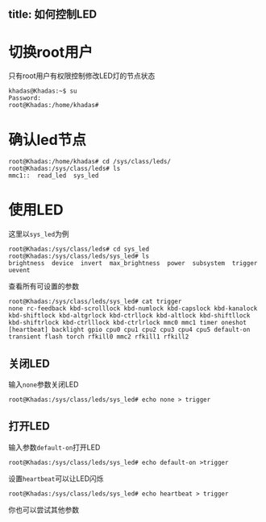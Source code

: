 title: 如何控制LED
---

# 切换root用户

只有root用户有权限控制修改LED灯的节点状态

```shell
khadas@Khadas:~$ su
Password:
root@Khadas:/home/khadas#
```

# 确认led节点

```shell
root@Khadas:/home/khadas# cd /sys/class/leds/
root@Khadas:/sys/class/leds# ls
mmc1::  read_led  sys_led
```

# 使用LED

这里以`sys_led`为例

```shell
root@Khadas:/sys/class/leds# cd sys_led
root@Khadas:/sys/class/leds/sys_led# ls
brightness  device  invert  max_brightness  power  subsystem  trigger  uevent
```

查看所有可设置的参数

```shell
root@Khadas:/sys/class/leds/sys_led# cat trigger
none rc-feedback kbd-scrolllock kbd-numlock kbd-capslock kbd-kanalock kbd-shiftlock kbd-altgrlock kbd-ctrllock kbd-altlock kbd-shiftllock kbd-shiftrlock kbd-ctrlllock kbd-ctrlrlock mmc0 mmc1 timer oneshot [heartbeat] backlight gpio cpu0 cpu1 cpu2 cpu3 cpu4 cpu5 default-on transient flash torch rfkill0 mmc2 rfkill1 rfkill2 
```

## 关闭LED

输入`none`参数关闭LED

```shell
root@Khadas:/sys/class/leds/sys_led# echo none > trigger
```
## 打开LED

输入参数`default-on`打开LED

```shell
root@Khadas:/sys/class/leds/sys_led# echo default-on >trigger
```

设置`heartbeat`可以让LED闪烁

```shell
root@Khadas:/sys/class/leds/sys_led# echo heartbeat > trigger
```

你也可以尝试其他参数
